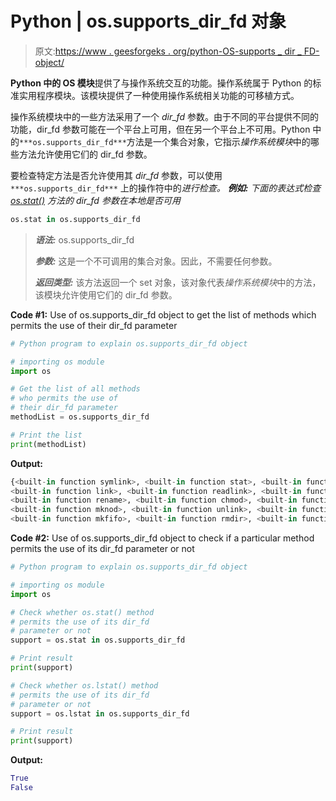 # Python | os.supports_dir_fd 对象

> 原文:[https://www . geesforgeks . org/python-OS-supports _ dir _ FD-object/](https://www.geeksforgeeks.org/python-os-supports_dir_fd-object/)

**Python 中的 OS 模块**提供了与操作系统交互的功能。操作系统属于 Python 的标准实用程序模块。该模块提供了一种使用操作系统相关功能的可移植方式。

操作系统模块中的一些方法采用了一个 *dir_fd* 参数。由于不同的平台提供不同的功能，dir_fd 参数可能在一个平台上可用，但在另一个平台上不可用。Python 中的`***os.supports_dir_fd***`方法是一个集合对象，它指示*操作系统模块*中的哪些方法允许使用它们的 dir_fd 参数。

要检查特定方法是否允许使用其 *dir_fd* 参数，可以使用`***os.supports_dir_fd***` 上的操作符中的*进行检查。
**例如:**
下面的表达式检查 [os.stat()](https://www.geeksforgeeks.org/python-os-stat-method/) 方法的 *dir_fd* 参数在本地是否可用*

```py
os.stat in os.supports_dir_fd

```

> ***语法:*** os.supports_dir_fd
> 
> ***参数:*** 这是一个不可调用的集合对象。因此，不需要任何参数。
> 
> ***返回类型:*** 该方法返回一个 set 对象，该对象代表*操作系统模块*中的方法，该模块允许使用它们的 dir_fd 参数。

**Code #1:** Use of os.supports_dir_fd object to get the list of methods which permits the use of their dir_fd parameter

```py
# Python program to explain os.supports_dir_fd object  

# importing os module 
import os

# Get the list of all methods
# who permits the use of
# their dir_fd parameter
methodList = os.supports_dir_fd

# Print the list
print(methodList)
```

**Output:**

```py
{<built-in function symlink>, <built-in function stat>, <built-in function chown>,
<built-in function link>, <built-in function readlink>, <built-in function access>,
<built-in function rename>, <built-in function chmod>, <built-in function utime>,
<built-in function mknod>, <built-in function unlink>, <built-in function mkdir>,
<built-in function mkfifo>, <built-in function rmdir>, <built-in function open>}

```

**Code #2:** Use of os.supports_dir_fd object to check if a particular method permits the use of its dir_fd parameter or not

```py
# Python program to explain os.supports_dir_fd object  

# importing os module 
import os

# Check whether os.stat() method
# permits the use of its dir_fd
# parameter or not
support = os.stat in os.supports_dir_fd

# Print result
print(support)

# Check whether os.lstat() method
# permits the use of its dir_fd
# parameter or not
support = os.lstat in os.supports_dir_fd

# Print result
print(support)
```

**Output:**

```py
True
False

```